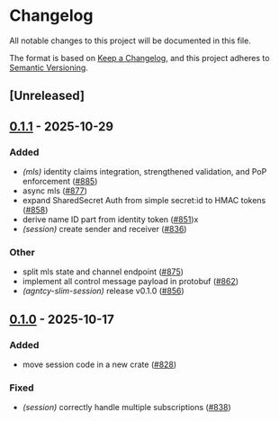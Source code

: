 # Changelog

All notable changes to this project will be documented in this file.

The format is based on [Keep a Changelog](https://keepachangelog.com/en/1.0.0/),
and this project adheres to [Semantic Versioning](https://semver.org/spec/v2.0.0.html).

## [Unreleased]

## [0.1.1](https://github.com/agntcy/slim/compare/slim-session-v0.1.0...slim-session-v0.1.1) - 2025-10-29

### Added

- *(mls)* identity claims integration, strengthened validation, and PoP enforcement ([#885](https://github.com/agntcy/slim/pull/885))
- async mls ([#877](https://github.com/agntcy/slim/pull/877))
- expand SharedSecret Auth from simple secret:id to HMAC tokens ([#858](https://github.com/agntcy/slim/pull/858))
- derive name ID part from identity token ([#851](https://github.com/agntcy/slim/pull/851))x
- *(session)* create sender and receiver ([#836](https://github.com/agntcy/slim/pull/836))

### Other

- split mls state and channel endpoint ([#875](https://github.com/agntcy/slim/pull/875))
- implement all control message payload in protobuf ([#862](https://github.com/agntcy/slim/pull/862))
- *(agntcy-slim-session)* release v0.1.0 ([#856](https://github.com/agntcy/slim/pull/856))

## [0.1.0](https://github.com/agntcy/slim/releases/tag/slim-session-v0.1.0) - 2025-10-17

### Added

- move session code in a new crate ([#828](https://github.com/agntcy/slim/pull/828))

### Fixed

- *(session)* correctly handle multiple subscriptions ([#838](https://github.com/agntcy/slim/pull/838))
